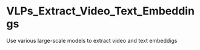 # VLPs_Extract_Video_Text_Embeddings
Use various large-scale models to extract video and text embeddigs
